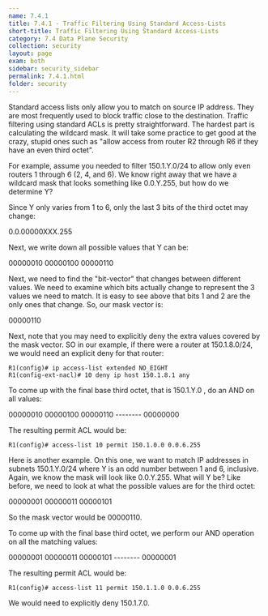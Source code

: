 ```yaml
---
name: 7.4.1
title: 7.4.1 - Traffic Filtering Using Standard Access-Lists
short-title: Traffic Filtering Using Standard Access-Lists
category: 7.4 Data Plane Security
collection: security
layout: page
exam: both
sidebar: security_sidebar
permalink: 7.4.1.html
folder: security
---
```

Standard access lists only allow you to match on source IP address. They are most frequently used to block traffic close to the destination. Traffic filtering using standard ACLs is pretty straightforward. The hardest part is calculating the wildcard mask. It will take some practice to get good at the crazy, stupid ones such as "allow access  from router R2 through R6 if they have an even third octet".

For example, assume you needed to filter 150.1.Y.0/24 to allow only even routers 1 through 6 (2, 4, and 6). We know right away that we have a wildcard mask that looks something like 0.0.Y.255, but how do we determine Y?

Since Y only varies from 1 to 6, only the last 3 bits of the third octet may change:

0.0.00000XXX.255

Next, we write down all possible values that Y can be:

00000010
00000100
00000110

Next, we need to find the "bit-vector" that changes between different values. We need to examine which bits actually change to represent the 3 values we need to match. It is easy to see above that bits 1 and 2 are the only ones that change. So, our mask vector is:

00000110

Next, note that you may need to explicitly deny the extra values covered by the mask vector. SO in our example, if there were a router at 150.1.8.0/24, we would need an explicit deny for that router:
```
R1(config)# ip access-list extended NO_EIGHT
R1(config-ext-nacl)# 10 deny ip host 150.1.8.1 any
```

To come up with the final base third octet, that is 150.1.Y.0 , do an AND on all values:

00000010
00000100
00000110
\--------
00000000

The resulting permit ACL would be:
```
R1(config)# access-list 10 permit 150.1.0.0 0.0.6.255
```

Here is another example. On this one, we want to match IP addresses in subnets 150.1.Y.0/24 where Y is an odd number between 1 and 6, inclusive. Again, we know the mask will look like 0.0.Y.255. What will Y be? Like before, we need to look at what the possible values are for the third octet:

00000001
00000011
00000101

So the mask vector would be 00000110.

To come up with the final base third octet, we perform our AND operation on all the matching values:

00000001
00000011
00000101
\--------
00000001

The resulting permit ACL would be:
```
R1(config)# access-list 11 permit 150.1.1.0 0.0.6.255
```
We would need to explicitly deny 150.1.7.0.

